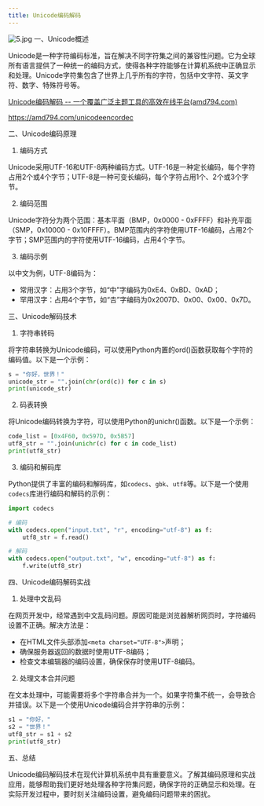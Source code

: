 ```yaml
---
title: Unicode编码解码
---
```



![5.jpg](https://p6-juejin.byteimg.com/tos-cn-i-k3u1fbpfcp/e551f97852ce4d37922913ff9d5608e1~tplv-k3u1fbpfcp-jj-mark:0:0:0:0:q75.image#?w=1024&h=1024&s=218827&e=jpg&b=c8d5e6)
一、Unicode概述

Unicode是一种字符编码标准，旨在解决不同字符集之间的兼容性问题。它为全球所有语言提供了一种统一的编码方式，使得各种字符能够在计算机系统中正确显示和处理。Unicode字符集包含了世界上几乎所有的字符，包括中文字符、英文字符、数字、特殊符号等。

[Unicode编码解码 -- 一个覆盖广泛主题工具的高效在线平台(amd794.com)](https://amd794.com/unicodeencordec)

https://amd794.com/unicodeencordec

二、Unicode编码原理

1. 编码方式

Unicode采用UTF-16和UTF-8两种编码方式。UTF-16是一种定长编码，每个字符占用2个或4个字节；UTF-8是一种可变长编码，每个字符占用1个、2个或3个字节。

2. 编码范围

Unicode字符分为两个范围：基本平面（BMP，0x0000 - 0xFFFF）和补充平面（SMP，0x10000 - 0x10FFFF）。BMP范围内的字符使用UTF-16编码，占用2个字节；SMP范围内的字符使用UTF-16编码，占用4个字节。

3. 编码示例

以中文为例，UTF-8编码为：

- 常用汉字：占用3个字节，如“中”字编码为0xE4、0xBD、0xAD；
- 罕用汉字：占用4个字节，如“𠮷”字编码为0x2007D、0x00、0x00、0x7D。

三、Unicode解码技术

1. 字符串转码

将字符串转换为Unicode编码，可以使用Python内置的ord()函数获取每个字符的编码值。以下是一个示例：

```python
s = "你好，世界！"
unicode_str = "".join(chr(ord(c)) for c in s)
print(unicode_str)
```

2. 码表转换

将Unicode编码转换为字符，可以使用Python的unichr()函数。以下是一个示例：

```python
code_list = [0x4F60, 0x597D, 0x5B57]
utf8_str = "".join(unichr(c) for c in code_list)
print(utf8_str)
```

3. 编码和解码库

Python提供了丰富的编码和解码库，如`codecs`、`gbk`、`utf8`等。以下是一个使用`codecs`库进行编码和解码的示例：

```python
import codecs

# 编码
with codecs.open("input.txt", "r", encoding="utf-8") as f:
    utf8_str = f.read()

# 解码
with codecs.open("output.txt", "w", encoding="utf-8") as f:
    f.write(utf8_str)
```

四、Unicode编码解码实战

1. 处理中文乱码

在网页开发中，经常遇到中文乱码问题。原因可能是浏览器解析网页时，字符编码设置不正确。解决方法是：

- 在HTML文件头部添加`<meta charset="UTF-8">`声明；
- 确保服务器返回的数据时使用UTF-8编码；
- 检查文本编辑器的编码设置，确保保存时使用UTF-8编码。

2. 处理文本合并问题

在文本处理中，可能需要将多个字符串合并为一个。如果字符集不统一，会导致合并错误。以下是一个使用Unicode编码合并字符串的示例：

```python
s1 = "你好，"
s2 = "世界！"
utf8_str = s1 + s2
print(utf8_str)
```

五、总结

Unicode编码解码技术在现代计算机系统中具有重要意义。了解其编码原理和实战应用，能够帮助我们更好地处理各种字符集问题，确保字符的正确显示和处理。在实际开发过程中，要时刻关注编码设置，避免编码问题带来的困扰。
